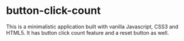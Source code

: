# button-click-count
This is a minimalistic application built with vanilla Javascript, CSS3 and HTML5. It has button click count feature and a reset button as well.
